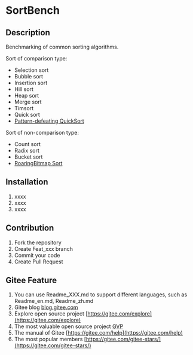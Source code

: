 # SortBench

## Description

Benchmarking of common sorting algorithms.

Sort of comparison type:

+ Selection sort
+ Bubble sort
+ Insertion sort
+ Hill sort
+ Heap sort
+ Merge sort
+ Timsort
+ Quick sort
+ [Pattern-defeating QuickSort](https://github.com/orlp/pdqsort)

Sort of non-comparison type:

+ Count sort
+ Radix sort
+ Bucket sort
+ [RoaringBitmap Sort](https://gitee.com/shines77/rbsort)

## Installation

1. xxxx
2. xxxx
3. xxxx

## Contribution

1. Fork the repository
2. Create Feat_xxx branch
3. Commit your code
4. Create Pull Request

## Gitee Feature

1. You can use Readme\_XXX.md to support different languages, such as Readme\_en.md, Readme\_zh.md
2. Gitee blog [blog.gitee.com](https://blog.gitee.com)
3. Explore open source project [https://gitee.com/explore](https://gitee.com/explore)
4. The most valuable open source project [GVP](https://gitee.com/gvp)
5. The manual of Gitee [https://gitee.com/help](https://gitee.com/help)
6. The most popular members  [https://gitee.com/gitee-stars/](https://gitee.com/gitee-stars/)
